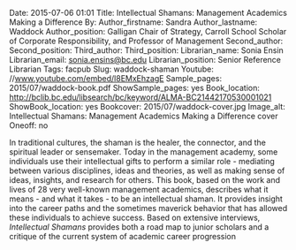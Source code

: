 Date: 2015-07-06 01:01
Title: Intellectual Shamans: Management Academics Making a Difference 
By:
Author_firstname: Sandra 
Author_lastname: Waddock
Author_position: Galligan Chair of Strategy, Carroll School Scholar of Corporate Responsibility, and Professor of Management
Second_author:
Second_position:
Third_author:
Third_position:
Librarian_name:  Sonia Ensin
Librarian_email: sonia.ensins@bc.edu
Librarian_position: Senior Reference Librarian
Tags: facpub
Slug: waddock-shaman 
Youtube: //www.youtube.com/embed/l8EMxEhzagE
Sample_pages: 2015/07/waddock-book.pdf
ShowSample_pages: yes
Book_location: http://bclib.bc.edu/libsearch/bc/keyword/ALMA-BC21442170530001021
ShowBook_location: yes
Bookcover: 2015/07/waddock-cover.jpg
Image_alt: Intellectual Shamans: Management Academics Making a Difference cover
Oneoff: no

In traditional cultures, the shaman is the healer, the connector, and the spiritual leader or sensemaker. Today in the management academy, some individuals use their intellectual gifts to perform a similar role - mediating between various disciplines, ideas and theories, as well as making sense of ideas, insights, and research for others. This book, based on the work and lives of 28 very well-known management academics, describes what it means - and what it takes - to be an intellectual shaman. It provides insight into the career paths and the sometimes maverick behavior that has allowed these individuals to achieve success. Based on extensive interviews, <em>Intellectual Shamans</em> provides both a road map to junior scholars and a critique of the current system of academic career progression 